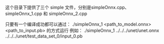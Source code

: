 这个目录下提供了三个 simple 文件，分别是simpleOnnx.cpp、simpleOnnx_1.cpp 和 simpleOnnx_2.cpp

只要有一个编译成功都可以通过：
./simpleOnnx_1 <path_to_model.onnx> <path_to_input.pb> 的方式运行
例如：
./simpleOnnx_1 ../../../unet/unet.onnx  ../../../unet/test_data_set_0/input_0.pb

